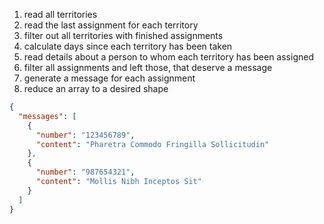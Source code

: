 1.  read all territories
2.  read the last assignment for each territory
3.  filter out all territories with finished assignments
4.  calculate days since each territory has been taken
5.  read details about a person to whom each territory has been assigned
6.  filter all assignments and left those, that deserve a message
7.  generate a message for each assignment
8.  reduce an array to a desired shape

```json
{
  "messages": [
    {
      "number": "123456789",
      "content": "Pharetra Commodo Fringilla Sollicitudin"
    },
    {
      "number": "987654321",
      "content": "Mollis Nibh Inceptos Sit"
    }
  ]
}
```
